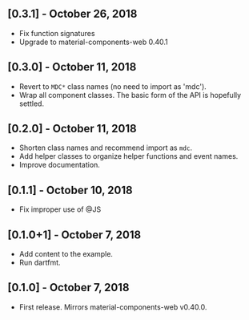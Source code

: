 ## [0.3.1] - October 26, 2018

* Fix function signatures
* Upgrade to material-components-web 0.40.1


## [0.3.0] - October 11, 2018

* Revert to `MDC*` class names (no need to import as 'mdc').
* Wrap all component classes. The basic form of the API is hopefully settled.

## [0.2.0] - October 11, 2018

* Shorten class names and recommend import as `mdc`.
* Add helper classes to organize helper functions and event names.
* Improve documentation.

## [0.1.1] - October 10, 2018

* Fix improper use of @JS

## [0.1.0+1] - October 7, 2018

* Add content to the example.
* Run dartfmt.

## [0.1.0] - October 7, 2018

* First release. Mirrors material-components-web v0.40.0.